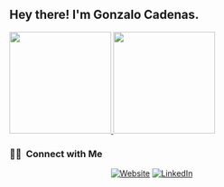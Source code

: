
<h2> Hey there! I'm Gonzalo Cadenas.</h2>



<a href="https://github.com/zalodev">
  <img height="180em" src="https://github-readme-stats.vercel.app/api?username=zalodev&theme=buefy&show_icons=true" />
  <img height="180em" src="https://github-readme-stats.vercel.app/api/top-langs/?username=zalodev&theme=buefy&layout=compact" />
</a>

<br/>

<h3> 🤝🏻 &nbsp;Connect with Me </h3>

<p align="center">
<a href="https://www.gONZALO.com/"><img alt="Website" src="https://img.shields.io/badge/Website-www.GONZALO.com-blue?style=flat-square&logo=google-chrome"></a>
<a href="https://www.linkedin.com/in/gonzabcg/"><img alt="LinkedIn" src="https://img.shields.io/badge/LinkedIn-Gonzalo%20Cadenas%20Gonzalez-blue?style=flat-square&logo=linkedin"></a>
</p>
